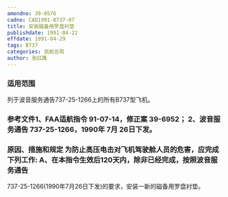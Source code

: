 ```yaml
---
amendno: 39-0576  
cadno: CAD1991-B737-07  
title: 安装磁备用罗盘衬垫  
publishdate: 1991-04-22  
effdate: 1991-04-29  
tags: B737  
categories: 民航总局  
author: 张红鹰  
---
```

  
### 适用范围  
列于波音服务通告737-25-1266上的所有B737型飞机。  
  
<!--more-->  
### 参考文件1、FAA适航指令 91-07-14，修正案 39-6952； 2、波音服务通告 737-25-1266，1990年 7月 26日下发。  
  
### 原因、措施和规定     为防止高压电击对飞机驾驶舱人员的危害，应完成下列工作: A、在本指令生效后120天内，除非已经完成，按照波音服务通告  
737-25-1266(1990年7月26日下发)的要求，安装一新的磁备用罗盘衬垫。  
